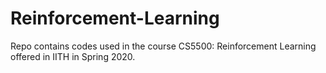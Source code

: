 # Reinforcement-Learning
Repo contains codes used in the course CS5500: Reinforcement Learning offered in IITH in Spring 2020.
